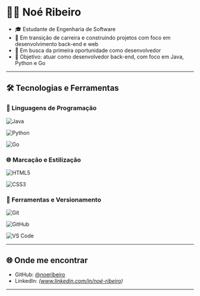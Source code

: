 # 👨‍💻 Noé Ribeiro

- 🎓 Estudante de Engenharia de Software
- 🚀 Em transição de carreira e construindo projetos com foco em desenvolvimento back-end e web
- 💼 Em busca da primeira oportunidade como desenvolvedor
- 🎯 Objetivo: atuar como desenvolvedor back-end, com foco em Java, Python e Go

---

## 🛠️ Tecnologias e Ferramentas

### 📄 Linguagens de Programação

![Java](https://img.shields.io/badge/Java-007396?style=flat&logo=java&logoColor=white)

![Python](https://img.shields.io/badge/Python-3776AB?style=flat&logo=python&logoColor=white)

![Go](https://img.shields.io/badge/Go-00ADD8?style=flat&logo=go&logoColor=white)

### 🌐 Marcação e Estilização

![HTML5](https://img.shields.io/badge/HTML5-E34F26?style=flat&logo=html5&logoColor=white)

![CSS3](https://img.shields.io/badge/CSS3-1572B6?style=flat&logo=css3&logoColor=white)

### 🔧 Ferramentas e Versionamento

![Git](https://img.shields.io/badge/Git-F05032?style=flat&logo=git&logoColor=white)

![GitHub](https://img.shields.io/badge/GitHub-181717?style=flat&logo=github&logoColor=white)

![VS Code](https://img.shields.io/badge/VS_Code-007ACC?style=flat&logo=visual-studio-code&logoColor=white)

---

## 🌐 Onde me encontrar

- GitHub: [@noeribeiro](https://github.com/noeribeiro)
- LinkedIn: _(www.linkedin.com/in/noé-ribeiro)_

---
